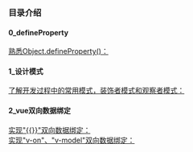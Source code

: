 ### 目录介绍

#### 0_defineProperty
       
[ 熟悉Object.defineProperty()：](https://segmentfault.com/a/1190000013035407)<br />
    
    
#### 1_设计模式

[ 了解开发过程中的常用模式，装饰者模式和观察者模式：](https://segmentfault.com/a/1190000013051584)<br />
    
    
#### 2_vue双向数据绑定
    
[ 实现"{{}}"双向数据绑定：](https://segmentfault.com/a/1190000013159255)<br />
[ 实现"v-on"、"v-model"双向数据绑定：](https://segmentfault.com/a/1190000013169852)<br />
   
    
    




